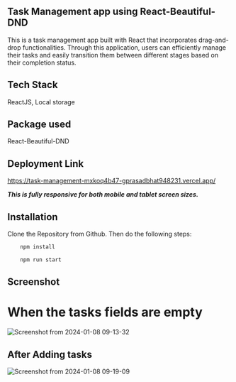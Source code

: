 ## Task Management app using React-Beautiful-DND
This is a task management app built with React that incorporates drag-and-drop functionalities. Through this application, users can efficiently manage their tasks and easily transition them between different stages based on their completion status.
## Tech Stack
ReactJS, Local storage

## Package used
React-Beautiful-DND

## Deployment Link
https://task-management-mxkoq4b47-gprasadbhat948231.vercel.app/

**_This is fully responsive for both mobile and tablet screen sizes._**

## Installation

Clone the Repository from Github. Then do the following steps:

```bash
    npm install

    npm run start
```
    
## Screenshot
   
# When the tasks fields are empty
![Screenshot from 2024-01-08 09-13-32](https://github.com/abhiamber/resonant-dinosaurs-925/assets/107459781/a5518ecd-b5bc-4001-86e2-9e9b49bfd9c5)

## After Adding tasks
![Screenshot from 2024-01-08 09-19-09](https://github.com/abhiamber/resonant-dinosaurs-925/assets/107459781/3af21cde-e6b3-4728-93a6-2ea9b73bd971)
